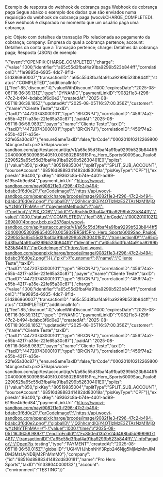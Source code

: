 Exemplo de resposta do webhook de cobrança paga
Webhook de cobrança paga
Segue abaixo o exemplo dos dados que são enviados numa requisição do webhook de cobrança paga (woovi:CHARGE_COMPLETED). Esse webhook é disparado no momento que um usuário paga uma cobrança.

pix: Objeto com detalhes da transação Pix relacionada ao pagamento da cobrança;
company: Empresa do qual a cobrança pertence;
account: Detalhes da conta que a Transação pertence;
charge: Detalhes da cobrança paga;
Resposta (JSON) de exemplo

"{\"event\":\"OPENPIX:CHARGE_COMPLETED\",\"charge\":{\"value\":1000,\"identifier\":\"a65c55d3fbaf4a91ba9299b523b844ff\",\"correlationID\":\"f1e9895d-6935-4dc7-9f1d-51d386860007\",\"transactionID\":\"a65c55d3fbaf4a91ba9299b523b844ff\",\"status\":\"COMPLETED\",\"additionalInfo\":[],\"fee\":85,\"discount\":0,\"valueWithDiscount\":1000,\"expiresDate\":\"2025-08-06T16:36:39.131Z\",\"type\":\"DYNAMIC\",\"paymentLinkID\":\"9082f1e3-f296-47c2-b494-bdabc3f6d0e2\",\"createdAt\":\"2025-08-05T16:36:39.165Z\",\"updatedAt\":\"2025-08-05T16:37:00.356Z\",\"customer\":{\"name\":\"Cliente Teste\",\"taxID\":{\"taxID\":\"44720743000101\",\"type\":\"BR:CNPJ\"},\"correlationID\":\"456f74a2-e55b-4217-a35e-22fe65a30c87\"},\"paidAt\":\"2025-08-05T16:36:58.989Z\",\"payer\":{\"name\":\"Cliente Teste\",\"taxID\":{\"taxID\":\"44720743000101\",\"type\":\"BR:CNPJ\"},\"correlationID\":\"456f74a2-e55b-4217-a35e-22fe65a30c87\"},\"ensureSameTaxID\":false,\"brCode\":\"00020101021226980014br.gov.bcb.pix2576api.woovi-sandbox.com/api/testaccount/qr/v1/a65c55d3fbaf4a91ba9299b523b844ff520400005303986540510.005802BR5915Pro_Hero_Sports6009Sao_Paulo62290525a65c55d3fbaf4a91ba9299b52630401E0\",\"splits\":[{\"value\":850,\"pixKey\":\"80519935004\",\"splitType\":\"SPLIT_SUB_ACCOUNT\",\"sourceAccount\":\"68516d8888341482dd83019a\",\"pixKeyType\":\"CPF\"}],\"expiresIn\":86400,\"pixKey\":\"69362c8a-b74e-4d01-ad99-6195e4b9ed84\",\"paymentLinkUrl\":\"https://woovi-sandbox.com/pay/9082f1e3-f296-47c2-b494-bdabc3f6d0e2\",\"qrCodeImage\":\"https://api.woovi-sandbox.com/openpix/charge/brcode/image/9082f1e3-f296-47c2-b494-bdabc3f6d0e2.png\",\"globalID\":\"Q2hhcmdlOjY4OTIzMzE3ZTAzNzM1MjQwYzNhYTFhMA==\",\"paymentMethods\":{\"pix\":{\"method\":\"PIX_COB\",\"txId\":\"a65c55d3fbaf4a91ba9299b523b844ff\",\"value\":1000,\"status\":\"COMPLETED\",\"fee\":85,\"brCode\":\"00020101021226980014br.gov.bcb.pix2576api.woovi-sandbox.com/api/testaccount/qr/v1/a65c55d3fbaf4a91ba9299b523b844ff520400005303986540510.005802BR5915Pro_Hero_Sports6009Sao_Paulo62290525a65c55d3fbaf4a91ba9299b52630401E0\",\"transactionID\":\"a65c55d3fbaf4a91ba9299b523b844ff\",\"identifier\":\"a65c55d3fbaf4a91ba9299b523b844ff\",\"qrCodeImage\":\"https://api.woovi-sandbox.com/openpix/charge/brcode/image/9082f1e3-f296-47c2-b494-bdabc3f6d0e2.png\"}}},\"pix\":{\"customer\":{\"name\":\"Cliente Teste\",\"taxID\":{\"taxID\":\"44720743000101\",\"type\":\"BR:CNPJ\"},\"correlationID\":\"456f74a2-e55b-4217-a35e-22fe65a30c87\"},\"payer\":{\"name\":\"Cliente Teste\",\"taxID\":{\"taxID\":\"44720743000101\",\"type\":\"BR:CNPJ\"},\"correlationID\":\"456f74a2-e55b-4217-a35e-22fe65a30c87\"},\"charge\":{\"value\":1000,\"identifier\":\"a65c55d3fbaf4a91ba9299b523b844ff\",\"correlationID\":\"f1e9895d-6935-4dc7-9f1d-51d386860007\",\"transactionID\":\"a65c55d3fbaf4a91ba9299b523b844ff\",\"status\":\"COMPLETED\",\"additionalInfo\":[],\"fee\":85,\"discount\":0,\"valueWithDiscount\":1000,\"expiresDate\":\"2025-08-06T16:36:39.131Z\",\"type\":\"DYNAMIC\",\"paymentLinkID\":\"9082f1e3-f296-47c2-b494-bdabc3f6d0e2\",\"createdAt\":\"2025-08-05T16:36:39.165Z\",\"updatedAt\":\"2025-08-05T16:37:00.356Z\",\"customer\":{\"name\":\"Cliente Teste\",\"taxID\":{\"taxID\":\"44720743000101\",\"type\":\"BR:CNPJ\"},\"correlationID\":\"456f74a2-e55b-4217-a35e-22fe65a30c87\"},\"paidAt\":\"2025-08-05T16:36:58.989Z\",\"payer\":{\"name\":\"Cliente Teste\",\"taxID\":{\"taxID\":\"44720743000101\",\"type\":\"BR:CNPJ\"},\"correlationID\":\"456f74a2-e55b-4217-a35e-22fe65a30c87\"},\"ensureSameTaxID\":false,\"brCode\":\"00020101021226980014br.gov.bcb.pix2576api.woovi-sandbox.com/api/testaccount/qr/v1/a65c55d3fbaf4a91ba9299b523b844ff520400005303986540510.005802BR5915Pro_Hero_Sports6009Sao_Paulo62290525a65c55d3fbaf4a91ba9299b52630401E0\",\"splits\":[{\"value\":850,\"pixKey\":\"80519935004\",\"splitType\":\"SPLIT_SUB_ACCOUNT\",\"sourceAccount\":\"68516d8888341482dd83019a\",\"pixKeyType\":\"CPF\"}],\"expiresIn\":86400,\"pixKey\":\"69362c8a-b74e-4d01-ad99-6195e4b9ed84\",\"paymentLinkUrl\":\"https://woovi-sandbox.com/pay/9082f1e3-f296-47c2-b494-bdabc3f6d0e2\",\"qrCodeImage\":\"https://api.woovi-sandbox.com/openpix/charge/brcode/image/9082f1e3-f296-47c2-b494-bdabc3f6d0e2.png\",\"globalID\":\"Q2hhcmdlOjY4OTIzMzE3ZTAzNzM1MjQwYzNhYTFhMA==\"},\"value\":1000,\"time\":\"2025-08-05T16:36:58.989Z\",\"endToEndId\":\"Ec850ed13b2e24d498bd5b99896171481\",\"transactionID\":\"a65c55d3fbaf4a91ba9299b523b844ff\",\"infoPagador\":\"OpenPix testing\",\"type\":\"PAYMENT\",\"createdAt\":\"2025-08-05T16:36:59.015Z\",\"globalID\":\"UGl4VHJhbnNhY3Rpb246Njg5MjMzMmJlMDM3MzUyNDBjM2FhMmM0\"},\"company\":{\"id\":\"68516d8888341482dd830181\",\"name\":\"Pro Hero Sports\",\"taxID\":\"61338040000132\"},\"account\":{\"environment\":\"TESTING\"}}"